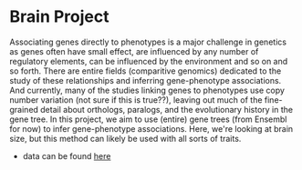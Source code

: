 # Brain Project

Associating genes directly to phenotypes is a major challenge in genetics as genes often have small effect, are influenced by any number of regulatory elements, can be influenced by the environment and so on and so forth. There are entire fields (comparitive genomics) dedicated to the study of these relationships and inferring gene-phenotype associations. And currently, many of the studies linking genes to phenotypes use copy number variation (not sure if this is true??), leaving out much of the fine-grained detail about orthologs, paralogs, and the evolutionary history in the gene tree. In this project, we aim to use (entire) gene trees (from Ensembl for now) to infer gene-phenotype associations. Here, we're looking at brain size, but this method can likely be used with all sorts of traits.

- data can be found [here](https://ftp.ensemblgenomes.ebi.ac.uk/pub/current/pan_ensembl/emf/ensembl-compara/homologies/)